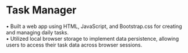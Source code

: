 # Task Manager
• Built a web app using HTML, JavaScript, and Bootstrap.css for creating and managing daily tasks.<br/>
• Utilized local browser storage to implement data persistence, allowing users to access their task data
across browser sessions.
